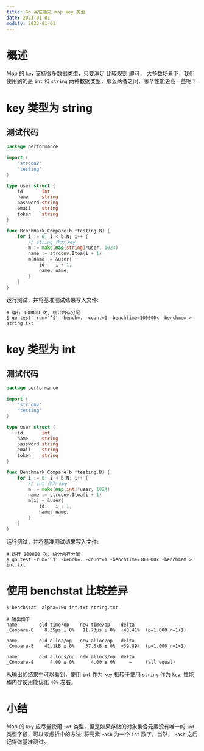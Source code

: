 ```yaml
---
title: Go 高性能之 map key 类型
date: 2023-01-01
modify: 2023-01-01
---
```


# 概述

Map 的 `key` 支持很多数据类型，只要满足 [比较规则](https://github.com/duanbiaowu/go-examples-for-beginners/tree/master/introduction/type_comparison.md) 即可，
大多数场景下，我们使用到的是 `int` 和 `string` 两种数据类型，那么两者之间，哪个性能更高一些呢？

# key 类型为 string

## 测试代码

```go
package performance

import (
	"strconv"
	"testing"
)

type user struct {
	id       int
	name     string
	password string
	email    string
	token    string
}

func Benchmark_Compare(b *testing.B) {
	for i := 0; i < b.N; i++ {
		// string 作为 key
		m := make(map[string]*user, 1024)
		name := strconv.Itoa(i + 1)
		m[name] = &user{
			id:   i + 1,
			name: name,
		}
	}
}
```

运行测试，并将基准测试结果写入文件:

```shell
# 运行 100000 次, 统计内存分配
$ go test -run='^$' -bench=. -count=1 -benchtime=100000x -benchmem > string.txt
```

# key 类型为 int

## 测试代码

```go
package performance

import (
	"strconv"
	"testing"
)

type user struct {
	id       int
	name     string
	password string
	email    string
	token    string
}

func Benchmark_Compare(b *testing.B) {
	for i := 0; i < b.N; i++ {
		// int 作为 key
		m := make(map[int]*user, 1024)
		name := strconv.Itoa(i + 1)
		m[i] = &user{
			id:   i + 1,
			name: name,
		}
	}
}
```

运行测试，并将基准测试结果写入文件:

```shell
# 运行 100000 次, 统计内存分配
$ go test -run='^$' -bench=. -count=1 -benchtime=100000x -benchmem > int.txt
```

# 使用 benchstat 比较差异

```shell
$ benchstat -alpha=100 int.txt string.txt 

# 输出如下
name        old time/op    new time/op    delta
_Compare-8    8.35µs ± 0%   11.73µs ± 0%  +40.41%  (p=1.000 n=1+1)

name        old alloc/op   new alloc/op   delta
_Compare-8    41.1kB ± 0%    57.5kB ± 0%  +39.89%  (p=1.000 n=1+1)

name        old allocs/op  new allocs/op  delta
_Compare-8      4.00 ± 0%      4.00 ± 0%     ~     (all equal)
```

从输出的结果中可以看到，使用 `int` 作为 `key` 相较于使用 `string` 作为 `key`, 性能和内存使用能优化 `40%` 左右。

# 小结

Map 的 `key` 应尽量使用 `int` 类型，但是如果存储的对象集合元素没有唯一的 `int` 类型字段，可以考虑折中的方法: 
将元素 `Hash` 为一个 `int` 数字，当然， `Hash` 之后记得做基准测试。

